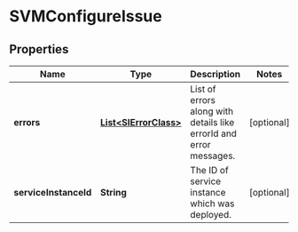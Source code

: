 # SVMConfigureIssue

## Properties
Name | Type | Description | Notes
------------ | ------------- | ------------- | -------------
**errors** | [**List&lt;SIErrorClass&gt;**](SIErrorClass.md) | List of errors along with details like errorId and error messages. |  [optional]
**serviceInstanceId** | **String** | The ID of service instance which was deployed. |  [optional]
